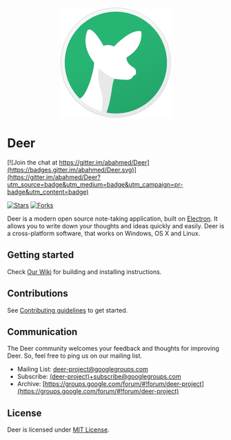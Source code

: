 <p align="center"><img src="https://raw.githubusercontent.com/abahmed/Deer/master/app/assets/images/Deer.png" width="256" height="256"/></p>

# Deer

[![Join the chat at https://gitter.im/abahmed/Deer](https://badges.gitter.im/abahmed/Deer.svg)](https://gitter.im/abahmed/Deer?utm_source=badge&utm_medium=badge&utm_campaign=pr-badge&utm_content=badge)

[![Stars](https://img.shields.io/github/stars/abahmed/deer.svg)](https://github.com/abahmed/deer)
[![Forks](https://img.shields.io/github/forks/abahmed/deer.svg)](https://github.com/abahmed/deer)


Deer is a modern open source note-taking application, built on [Electron](https://github.com/electron/electron).
It allows you to write down your thoughts and ideas quickly and easily.
Deer is a cross-platform software, that works on Windows, OS X and Linux.

## Getting started

Check [Our Wiki](https://github.com/abahmed/deer/wiki) for building and installing instructions.

## Contributions

See [Contributing guidelines](CONTRIBUTING.md) to get started.

## Communication

The Deer community welcomes your feedback and thoughts for improving Deer. So, feel free to ping us on our mailing list.
+ Mailing List: [deer-project@googlegroups.com](deer-project@googlegroups.com)
+ Subscribe:  [(deer-project)+subscribe@googlegroups.com]((deer-project)+subscribe@googlegroups.com)
+ Archive:  [https://groups.google.com/forum/#!forum/deer-project](https://groups.google.com/forum/#!forum/deer-project)

## License

Deer is licensed under [MIT License](LICENSE).
